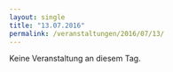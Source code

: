 ```yaml
---
layout: single
title: "13.07.2016"
permalink: /veranstaltungen/2016/07/13/
---
```


Keine Veranstaltung an diesem Tag.
